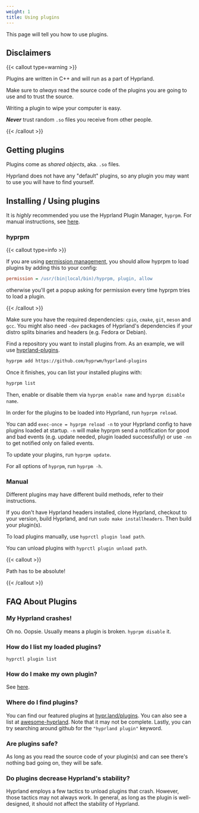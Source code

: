 ```yaml
---
weight: 1
title: Using plugins
---
```


This page will tell you how to use plugins.

## Disclaimers

{{< callout type=warning >}}

Plugins are written in C++ and will run as a part of Hyprland.

Make sure to _always_ read the source code of the plugins you are going to use
and to trust the source.

Writing a plugin to wipe your computer is easy.

_**Never**_ trust random `.so` files you receive from other people.

{{< /callout >}}

## Getting plugins

Plugins come as _shared objects_, aka. `.so` files.

Hyprland does not have any "default" plugins, so any plugin you may want to use
you will have to find yourself.

## Installing / Using plugins

It is _highly_ recommended you use the Hyprland Plugin Manager, `hyprpm`. For
manual instructions, see [here](#manual).

### hyprpm

{{< callout type=info >}}

If you are using [permission management](../../Configuring/Permissions),
you should allow hyprpm to load plugins by adding this to your config:

```ini
permission = /usr/(bin|local/bin)/hyprpm, plugin, allow
```

otherwise you'll get a popup asking for permission every time hyprpm tries to load a plugin.

{{< /callout >}}

Make sure you have the required dependencies: `cpio`, `cmake`, `git`, `meson` and `gcc`.
You might also need `-dev` packages of Hyprland's dependencies if your distro splits
binaries and headers (e.g. Fedora or Debian). 

Find a repository you want to install plugins from. As an example, we will use
[hyprland-plugins](https://github.com/hyprwm/hyprland-plugins).

```sh
hyprpm add https://github.com/hyprwm/hyprland-plugins
```

Once it finishes, you can list your installed plugins with:

```sh
hyprpm list
```

Then, enable or disable them via `hyprpm enable name` and `hyprpm disable name`.

In order for the plugins to be loaded into Hyprland, run `hyprpm reload`.

You can add `exec-once = hyprpm reload -n` to your Hyprland config to have
plugins loaded at startup. `-n` will make hyprpm send a notification for good and bad events (e.g. update needed, plugin loaded successfully) or use `-nn` to get notified only on failed events.

To update your plugins, run `hyprpm update`.

For all options of `hyprpm`, run `hyprpm -h`.

### Manual

Different plugins may have different build methods, refer to their instructions.

If you don't have Hyprland headers installed, clone Hyprland, checkout to your
version, build Hyprland, and run `sudo make installheaders`. Then build your
plugin(s).

To load plugins manually, use `hyprctl plugin load path`.

You can unload plugins with `hyprctl plugin unload path`.

{{< callout >}}

Path has to be absolute!

{{< /callout >}}

## FAQ About Plugins

### My Hyprland crashes!

Oh no. Oopsie. Usually means a plugin is broken. `hyprpm disable` it.

### How do I list my loaded plugins?

`hyprctl plugin list`

### How do I make my own plugin?

See [here](../Development/Getting-Started).

### Where do I find plugins?

You can find our featured plugins at
[hypr.land/plugins](https://hypr.land/plugins/). You can also see a list
at
[awesome-hyprland](https://github.com/hyprland-community/awesome-hyprland#plugins).
Note that it may not be complete. Lastly, you can try searching around github
for the `"hyprland plugin"` keyword.

### Are plugins safe?

As long as you read the source code of your plugin(s) and can see there's
nothing bad going on, they will be safe.

### Do plugins decrease Hyprland's stability?

Hyprland employs a few tactics to unload plugins that crash. However, those
tactics may not always work. In general, as long as the plugin is well-designed,
it should not affect the stability of Hyprland.
